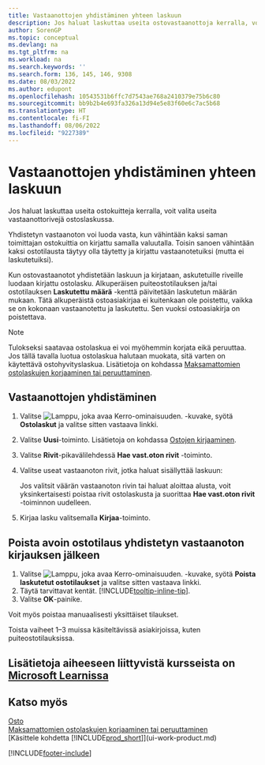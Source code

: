 ```yaml
---
title: Vastaanottojen yhdistäminen yhteen laskuun
description: Jos haluat laskuttaa useita ostovastaanottoja kerralla, voit käyttää Vastaanottojen yhdistämistoimintoa.
author: SorenGP
ms.topic: conceptual
ms.devlang: na
ms.tgt_pltfrm: na
ms.workload: na
ms.search.keywords: ''
ms.search.form: 136, 145, 146, 9308
ms.date: 08/03/2022
ms.author: edupont
ms.openlocfilehash: 10543531b6ffc7d7543ae768a2410379e75b6c80
ms.sourcegitcommit: bb9b2b4e693fa326a13d94e5e83f60e6c7ac5b68
ms.translationtype: HT
ms.contentlocale: fi-FI
ms.lasthandoff: 08/06/2022
ms.locfileid: "9227389"
---
```

# <a name="combine-receipts-on-a-single-invoice"></a>Vastaanottojen yhdistäminen yhteen laskuun

Jos haluat laskuttaa useita ostokuitteja kerralla, voit valita useita vastaanottorivejä ostoslaskussa.  

Yhdistetyn vastaanoton voi luoda vasta, kun vähintään kaksi saman toimittajan ostokuittia on kirjattu samalla valuutalla. Toisin sanoen vähintään kaksi ostotilausta täytyy olla täytetty ja kirjattu vastaanotetuiksi (mutta ei laskutetuiksi).  

Kun ostovastaanotot yhdistetään laskuun ja kirjataan, askutetuille riveille luodaan kirjattu ostolasku. Alkuperäisen puiteostotilauksen ja/tai ostotilauksen **Laskutettu määrä** -kenttä päivitetään laskutetun määrän mukaan. Tätä alkuperäistä ostoasiakirjaa ei kuitenkaan ole poistettu, vaikka se on kokonaan vastaanotettu ja laskutettu. Sen vuoksi ostoasiakirja on poistettava.  

> [!NOTE]
> Tulokseksi saatavaa ostolaskua ei voi myöhemmin korjata eikä peruuttaa. Jos tällä tavalla luotua ostolaskua halutaan muokata, sitä varten on käytettävä ostohyvityslaskua. Lisätietoja on kohdassa [Maksamattomien ostolaskujen korjaaminen tai peruuttaminen](purchasing-how-correct-cancel-unpaid-purchase-invoices.md).

## <a name="to-combine-receipts"></a>Vastaanottojen yhdistäminen

1. Valitse ![Lamppu, joka avaa Kerro-ominaisuuden.](media/ui-search/search_small.png "Kerro, mitä haluat tehdä") -kuvake, syötä **Ostolaskut** ja valitse sitten vastaava linkki.  
2. Valitse **Uusi**-toiminto. Lisätietoja on kohdassa [Ostojen kirjaaminen](purchasing-how-record-purchases.md).  
3. Valitse **Rivit**-pikavälilehdessä **Hae vast.oton rivit** -toiminto.  
4. Valitse useat vastaanoton rivit, jotka haluat sisällyttää laskuun:  

    Jos valitsit väärän vastaanoton rivin tai haluat aloittaa alusta, voit yksinkertaisesti poistaa rivit ostolaskusta ja suorittaa **Hae vast.oton rivit** -toiminnon uudelleen.  
5. Kirjaa lasku valitsemalla **Kirjaa**-toiminto.  

## <a name="to-remove-open-purchase-orders-after-combined-receipt-posting"></a>Poista avoin ostotilaus yhdistetyn vastaanoton kirjauksen jälkeen

1. Valitse ![Lamppu, joka avaa Kerro-ominaisuuden.](media/ui-search/search_small.png "Kerro, mitä haluat tehdä") -kuvake, syötä **Poista laskutetut ostotilaukset** ja valitse sitten vastaava linkki.  
2. Täytä tarvittavat kentät. [!INCLUDE[tooltip-inline-tip](includes/tooltip-inline-tip_md.md)].
3. Valitse **OK**-painike.  

Voit myös poistaa manuaalisesti yksittäiset tilaukset.

Toista vaiheet 1–3 muissa käsiteltävissä asiakirjoissa, kuten puiteostotilauksissa.

## <a name="see-related-training-at-microsoft-learn"></a>Lisätietoja aiheeseen liittyvistä kursseista on [Microsoft Learnissa](/learn/modules/processing-invoices-dynamics-365-business-central/)

## <a name="see-also"></a>Katso myös

[Osto](purchasing-manage-purchasing.md)  
[Maksamattomien ostolaskujen korjaaminen tai peruuttaminen](purchasing-how-correct-cancel-unpaid-purchase-invoices.md)  
[Käsittele kohdetta [!INCLUDE[prod_short](includes/prod_short.md)]](ui-work-product.md)  


[!INCLUDE[footer-include](includes/footer-banner.md)]